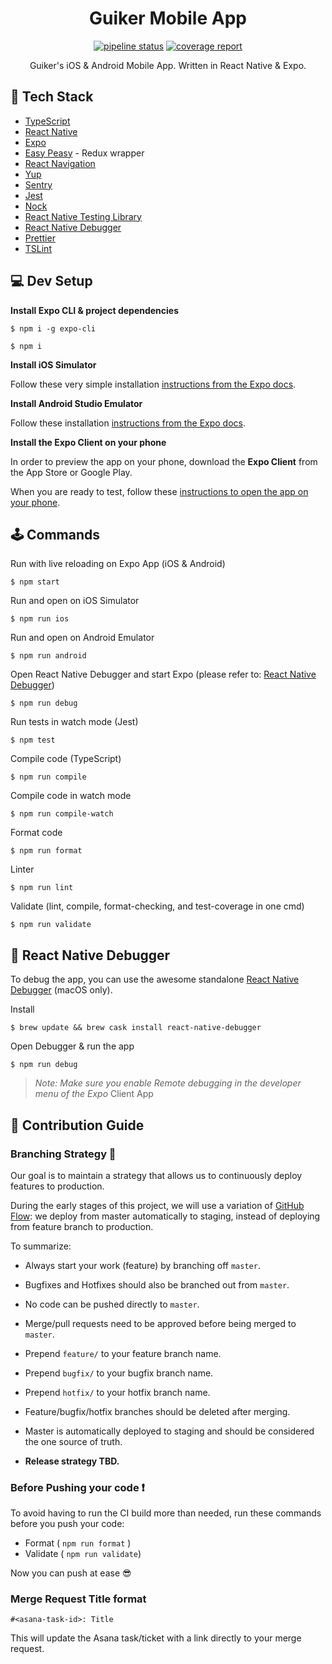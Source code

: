 <div align="center">

# Guiker Mobile App

[![pipeline status](https://gitlab.com/guiker-dev/mobile-app/badges/master/pipeline.svg?style=flat-square)](https://gitlab.com/guiker-dev/mobile-app/commits/master)
[![coverage report](https://gitlab.com/guiker-dev/mobile-app/badges/master/coverage.svg?style=flat-square)](https://gitlab.com/guiker-dev/mobile-app/commits/master)

Guiker's iOS & Android Mobile App.
Written in React Native & Expo.

</div>

## 🧰 Tech Stack

- [TypeScript](https://www.typescriptlang.org/docs/home.html)
- [React Native](https://facebook.github.io/react-native/)
- [Expo](https://expo.io/)
- [Easy Peasy](https://easy-peasy.now.sh/) - Redux wrapper
- [React Navigation](https://reactnavigation.org/)
- [Yup](https://github.com/jquense/yup)
- [Sentry](https://sentry.io/organizations/guiker/issues/?project=1526634)
- [Jest](https://jestjs.io/en/)
- [Nock](https://github.com/nock/nock)
- [React Native Testing Library](https://github.com/callstack/react-native-testing-library)
- [React Native Debugger](https://github.com/jhen0409/react-native-debugger)
- [Prettier](https://prettier.io/)
- [TSLint](https://palantir.github.io/tslint/)

## 💻 Dev Setup

**Install Expo CLI & project dependencies**

```shell
$ npm i -g expo-cli

$ npm i
```

**Install iOS Simulator**

Follow these very simple installation [instructions from the Expo docs](https://docs.expo.io/versions/latest/workflow/ios-simulator/#__next).

**Install Android Studio Emulator**

Follow these installation [instructions from the Expo docs](https://docs.expo.io/versions/v33.0.0/workflow/android-studio-emulator/#__next).

**Install the Expo Client on your phone**

In order to preview the app on your phone, download the **Expo Client** from the App Store or Google Play.

When you are ready to test, follow these [instructions to open the app on your phone](https://docs.expo.io/versions/v33.0.0/workflow/up-and-running/#open-the-app-on-your-phone-or).

## 🕹️ Commands

Run with live reloading on Expo App (iOS & Android)

```shell
$ npm start
```

Run and open on iOS Simulator

```shell
$ npm run ios
```

Run and open on Android Emulator

```shell
$ npm run android
```

Open React Native Debugger and start Expo (please refer to: [React Native Debugger](#react-native-debugger))

```shell
$ npm run debug
```

Run tests in watch mode (Jest)

```shell
$ npm test
```

Compile code (TypeScript)

```shell
$ npm run compile
```

Compile code in watch mode

```shell
$ npm run compile-watch
```

Format code

```shell
$ npm run format
```

Linter

```shell
$ npm run lint
```

Validate (lint, compile, format-checking, and test-coverage in one cmd)

```shell
$ npm run validate
```

<a name="react-native-debugger">

## 🐛 React Native Debugger

</a>

To debug the app, you can use the awesome standalone [React Native Debugger](https://github.com/jhen0409/react-native-debugger) (macOS only).

Install

```shell
$ brew update && brew cask install react-native-debugger
```

Open Debugger & run the app

```shell
$ npm run debug
```

> _Note: Make sure you enable Remote debugging in the developer menu of the Expo_ Client App

## 📔 Contribution Guide

### Branching Strategy 🌿

Our goal is to maintain a strategy that allows us to continuously deploy features to production.

During the early stages of this project, we will use a variation of [GitHub Flow](https://guides.github.com/introduction/flow/): we deploy from master automatically to staging, instead of deploying from feature branch to production.

To summarize:

- Always start your work (feature) by branching off `master`.
- Bugfixes and Hotfixes should also be branched out from `master`.
- No code can be pushed directly to `master`.
- Merge/pull requests need to be approved before being merged to `master`.
- Prepend `feature/` to your feature branch name.
- Prepend `bugfix/` to your bugfix branch name.
- Prepend `hotfix/` to your hotfix branch name.
- Feature/bugfix/hotfix branches should be deleted after merging.
- Master is automatically deployed to staging and should be considered the one source of truth.

- **Release strategy TBD.**

### Before Pushing your code ❗

To avoid having to run the CI build more than needed, run these commands before you push your code:

- Format ( `npm run format` )
- Validate ( `npm run validate`)

Now you can push at ease 😎

### Merge Request Title format

`#<asana-task-id>: Title`

This will update the Asana task/ticket with a link directly to your merge request.
